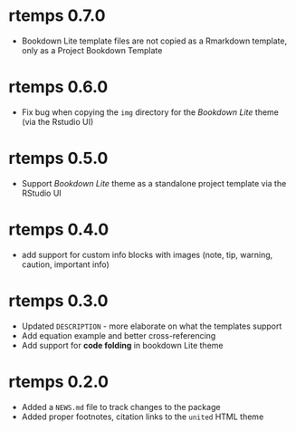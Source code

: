 # rtemps 0.7.0

- Bookdown Lite template files are not copied as a Rmarkdown template, only as a Project Bookdown Template

# rtemps 0.6.0

- Fix bug when copying the `img` directory for the *Bookdown Lite* theme (via the Rstudio UI)

# rtemps 0.5.0

- Support *Bookdown Lite* theme as a standalone project template via the RStudio UI

# rtemps 0.4.0

- add support for custom info blocks with images (note, tip, warning, caution, important info)

# rtemps 0.3.0

- Updated `DESCRIPTION` - more elaborate on what the templates support
- Add equation example and better cross-referencing
- Add support for **code folding** in bookdown Lite theme

# rtemps 0.2.0

- Added a `NEWS.md` file to track changes to the package
- Added proper footnotes, citation links to the `united` HTML theme
